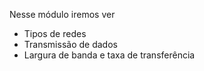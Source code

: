 Nesse módulo iremos ver
- Tipos de redes
- Transmissão de dados
- Largura de banda e taxa de transferência 


